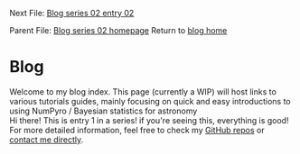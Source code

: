 Next File: [Blog series 02 entry 02](.\..\02_02_entrytwo\item2.html)  
  
  
  
Parent File: [Blog series 02 homepage](.\..\02home.html)	 Return to [blog home](..\..\..\bloghome.html)  
  
# Blog
  

  
Welcome to my blog index. This page (currently a WIP) will host links to various tutorials guides, mainly focusing on quick and easy introductions to using NumPyro / Bayesian statistics for astronomy  
Hi there! This is entry 1 in a series! if you're seeing this, everything is good!  
For more detailed information, feel free to check my [GitHub repos](https://github.com/HughMcDougall/) or [contact me directly](hughmcdougallemail@gmail.com).  
